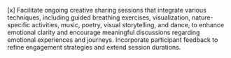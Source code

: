 [x] Facilitate ongoing creative sharing sessions that integrate various techniques, including guided breathing exercises, visualization, nature-specific activities, music, poetry, visual storytelling, and dance, to enhance emotional clarity and encourage meaningful discussions regarding emotional experiences and journeys. Incorporate participant feedback to refine engagement strategies and extend session durations.